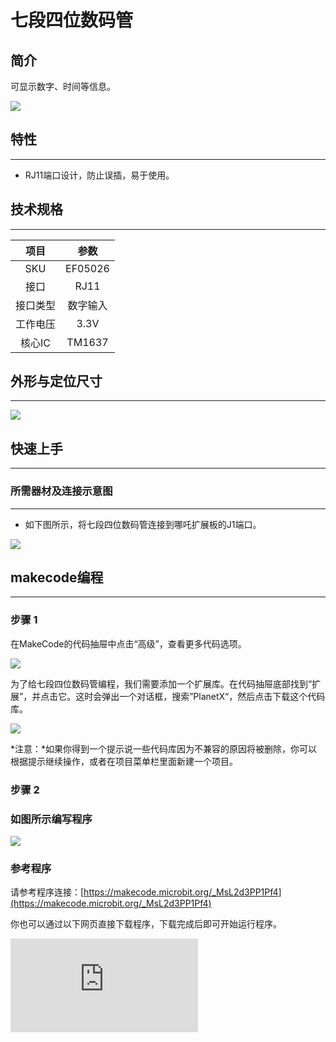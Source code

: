 # 七段四位数码管

## 简介
可显示数字、时间等信息。

![](https://wiki-media-ef.oss-cn-hongkong.aliyuncs.com/docs/microbit/sensor/planet-x-sensors/images/05026_01.png)

## 特性
---
- RJ11端口设计，防止误插，易于使用。
## 技术规格
---

项目 | 参数
:-: | :-:
SKU|EF05026
接口|RJ11
接口类型|数字输入
工作电压|3.3V
核心IC|TM1637




## 外形与定位尺寸
---


![](https://wiki-media-ef.oss-cn-hongkong.aliyuncs.com/docs/microbit/sensor/planet-x-sensors/images/05026_02.png)


## 快速上手
---

### 所需器材及连接示意图
---

- 如下图所示，将七段四位数码管连接到哪吒扩展板的J1端口。


![](https://wiki-media-ef.oss-cn-hongkong.aliyuncs.com/docs/microbit/sensor/planet-x-sensors/images/05026_03.png)

## makecode编程
---

### 步骤 1
在MakeCode的代码抽屉中点击“高级”，查看更多代码选项。

![](https://wiki-media-ef.oss-cn-hongkong.aliyuncs.com/docs/microbit/sensor/planet-x-sensors/images/05001_04.png)

为了给七段四位数码管编程，我们需要添加一个扩展库。在代码抽屉底部找到“扩展”，并点击它。这时会弹出一个对话框，搜索”PlanetX“，然后点击下载这个代码库。

![](https://wiki-media-ef.oss-cn-hongkong.aliyuncs.com/docs/microbit/sensor/planet-x-sensors/images/05001_05.png)

*注意：*如果你得到一个提示说一些代码库因为不兼容的原因将被删除，你可以根据提示继续操作，或者在项目菜单栏里面新建一个项目。
### 步骤 2
### 如图所示编写程序

![](https://wiki-media-ef.oss-cn-hongkong.aliyuncs.com/docs/microbit/sensor/planet-x-sensors/images/05026_06.png)


### 参考程序
请参考程序连接：[https://makecode.microbit.org/_MsL2d3PP1Pf4](https://makecode.microbit.org/_MsL2d3PP1Pf4)

你也可以通过以下网页直接下载程序，下载完成后即可开始运行程序。

<div
    style={{
        position: 'relative',
        paddingBottom: '60%',
        overflow: 'hidden',
    }}
>
    <iframe
        src="https://makecode.microbit.org/_MsL2d3PP1Pf4"
        frameborder="0"
        sandbox="allow-popups allow-forms allow-scripts allow-same-origin"
        style={{
            position: 'absolute',
            width: '100%',
            height: '100%',
        }}
    />
</div>
---

### 结果
- 通过七段四位数码管显示设定12.34。

## python编程
---


### 步骤 1
为了方便的使用python对行星系列传感进行编程，我们可以使用已经编写好的库[PlanetX_MicroPython]，只需要调用函数并修改参数即可实现对应的功能。

下载压缩包并解压[PlanetX_MicroPython](https://github.com/lionyhw/PlanetX_MicroPython/archive/master.zip)

推荐使用官方平台：[Python editor](https://python.microbit.org/v/2.0)进行编程

![](https://wiki-media-ef.oss-cn-hongkong.aliyuncs.com/docs/microbit/sensor/planet-x-sensors/images/05001_07.png)

为了给七段四位数码管编程，我们需要添加enum.py和nixietube.py两个文件。点击Load/Save，然后点击Show Files（1）下拉菜单，再点击Add file在本地找到下载并解压完成的PlanetX_MicroPython文件夹，从中选择enum.py和nixietube.py两个文件添加进来。

![](https://wiki-media-ef.oss-cn-hongkong.aliyuncs.com/docs/microbit/sensor/planet-x-sensors/images/05001_08.png)
![](https://wiki-media-ef.oss-cn-hongkong.aliyuncs.com/docs/microbit/sensor/planet-x-sensors/images/05001_09.png)
![](https://wiki-media-ef.oss-cn-hongkong.aliyuncs.com/docs/microbit/sensor/planet-x-sensors/images/05026_10.png)

### 步骤 2
### 参考程序
```
from microbit import *
from enum import *
from nixietube import *

tm = NIXIETUBE(J1)
n = 0
while n < 10000:
    tm.set_show_num(n)
    n += 1
```


### 结果
- 七段四位数码管显示从0计数到9999的数值。
## 相关案例
---

## 技术文档
---
